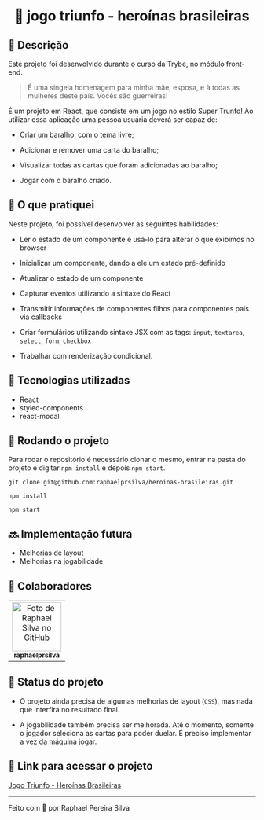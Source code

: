 <h1 align="center">👩 jogo triunfo - heroínas brasileiras</h1>

## :memo: Descrição

Este projeto foi desenvolvido durante o curso da Trybe, no módulo front-end.

> É uma singela homenagem para minha mãe, esposa, e à todas as mulheres deste país. Vocês são guerreiras!

É um projeto em React, que consiste em um jogo no estilo Super Trunfo! Ao utilizar essa aplicação uma pessoa usuária deverá ser capaz de:

- Criar um baralho, com o tema livre;

- Adicionar e remover uma carta do baralho;

- Visualizar todas as cartas que foram adicionadas ao baralho;

- Jogar com o baralho criado.

<!-- ![Heroínas Brasileiras Gif](https://media.giphy.com/media/rhqiFj4DWRnOfkC7t4/giphy.gif) -->

## 📝 O que pratiquei

Neste projeto, foi possível desenvolver as seguintes habilidades:

- Ler o estado de um componente e usá-lo para alterar o que exibimos no browser

- Inicializar um componente, dando a ele um estado pré-definido

- Atualizar o estado de um componente

- Capturar eventos utilizando a sintaxe do React

- Transmitir informações de componentes filhos para componentes pais via callbacks

- Criar formulários utilizando sintaxe JSX com as tags: `input`, `textarea`, `select`, `form`, `checkbox`

- Trabalhar com renderização condicional.

## :wrench: Tecnologias utilizadas

- React
- styled-components
- react-modal

## :rocket: Rodando o projeto

Para rodar o repositório é necessário clonar o mesmo, entrar na pasta do projeto e digitar `npm install` e depois `npm start`.

```
git clone git@github.com:raphaelprsilva/heroinas-brasileiras.git
```

```
npm install
```

```
npm start
```

## :soon: Implementação futura

- Melhorias de layout
- Melhorias na jogabilidade

## :handshake: Colaboradores

<table>
  <tr>
    <td align="center">
      <a href="http://github.com/raphaelprsilva">
        <img src="https://avatars.githubusercontent.com/u/50886915?s=400&u=fa3df0caab0c83b9f88678abd93e8d5a81a5cd6f&v=4" width="100px;" alt="Foto de Raphael Silva no GitHub"/><br>
        <sub>
          <b>raphaelprsilva</b>
        </sub>
      </a>
    </td>
  </tr>
</table>

## :dart: Status do projeto

- O projeto ainda precisa de algumas melhorias de layout (`CSS`), mas nada que interfira no resultado final.

- A jogabilidade também precisa ser melhorada. Até o momento, somente o jogador seleciona as cartas para poder duelar. É preciso implementar a vez da máquina jogar.

## 🔗 Link para acessar o projeto

<a href="https://www.heroinas-brasileiras.elraphael.com.br" target="_blank" rel="noopener">Jogo Triunfo - Heroínas Brasileiras</a>

---

Feito com 💚 por Raphael Pereira Silva
